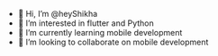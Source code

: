 - 👋 Hi, I’m @heyShikha
- 👀 I’m interested in flutter and Python
- 🌱 I’m currently learning mobile development
- 💞️ I’m looking to collaborate on mobile development

<!---
heyShikha/heyShikha is a ✨ special ✨ repository because its `README.md` (this file) appears on your GitHub profile.
You can click the Preview link to take a look at your changes.
--->
